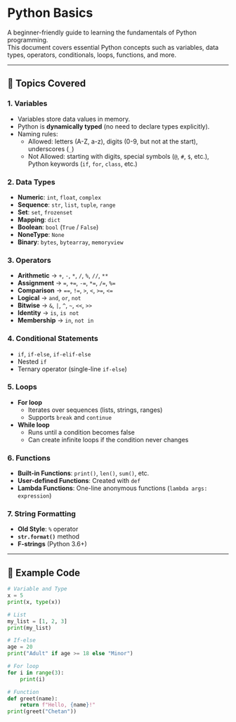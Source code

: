 
# Python Basics

A beginner-friendly guide to learning the fundamentals of Python programming.  
This document covers essential Python concepts such as variables, data types, operators, conditionals, loops, functions, and more.

---

## 📌 Topics Covered

### 1. Variables
- Variables store data values in memory.
- Python is **dynamically typed** (no need to declare types explicitly).
- Naming rules:
  - Allowed: letters (A-Z, a-z), digits (0-9, but not at the start), underscores (`_`)
  - Not Allowed: starting with digits, special symbols (`@`, `#`, `$`, etc.), Python keywords (`if`, `for`, `class`, etc.)

### 2. Data Types
- **Numeric**: `int`, `float`, `complex`
- **Sequence**: `str`, `list`, `tuple`, `range`
- **Set**: `set`, `frozenset`
- **Mapping**: `dict`
- **Boolean**: `bool` (`True` / `False`)
- **NoneType**: `None`
- **Binary**: `bytes`, `bytearray`, `memoryview`

### 3. Operators
- **Arithmetic** → `+`, `-`, `*`, `/`, `%`, `//`, `**`
- **Assignment** → `=`, `+=`, `-=`, `*=`, `/=`, `%=` 
- **Comparison** → `==`, `!=`, `>`, `<`, `>=`, `<=`
- **Logical** → `and`, `or`, `not`
- **Bitwise** → `&`, `|`, `^`, `~`, `<<`, `>>`
- **Identity** → `is`, `is not`
- **Membership** → `in`, `not in`

### 4. Conditional Statements
- `if`, `if-else`, `if-elif-else`
- Nested `if`
- Ternary operator (single-line `if-else`)

### 5. Loops
- **For loop**
  - Iterates over sequences (lists, strings, ranges)
  - Supports `break` and `continue`
- **While loop**
  - Runs until a condition becomes false
  - Can create infinite loops if the condition never changes

### 6. Functions
- **Built-in Functions**: `print()`, `len()`, `sum()`, etc.
- **User-defined Functions**: Created with `def`
- **Lambda Functions**: One-line anonymous functions (`lambda args: expression`)

### 7. String Formatting
- **Old Style**: `%` operator
- **`str.format()`** method
- **F-strings** (Python 3.6+)

---

## 📂 Example Code

```python
# Variable and Type
x = 5
print(x, type(x))

# List
my_list = [1, 2, 3]
print(my_list)

# If-else
age = 20
print("Adult" if age >= 18 else "Minor")

# For loop
for i in range(3):
    print(i)

# Function
def greet(name):
    return f"Hello, {name}!"
print(greet("Chetan"))

